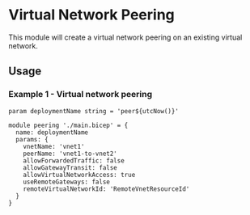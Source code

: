 # Virtual Network Peering
This module will create a virtual network peering on an existing virtual network.

## Usage

### Example 1 - Virtual network peering
``` bicep
param deploymentName string = 'peer${utcNow()}'

module peering './main.bicep' = {
  name: deploymentName
  params: {
    vnetName: 'vnet1'
    peerName: 'vnet1-to-vnet2'
    allowForwardedTraffic: false
    allowGatewayTransit: false
    allowVirtualNetworkAccess: true
    useRemoteGateways: false
    remoteVirtualNetworkId: 'RemoteVnetResourceId'
  }
}
```